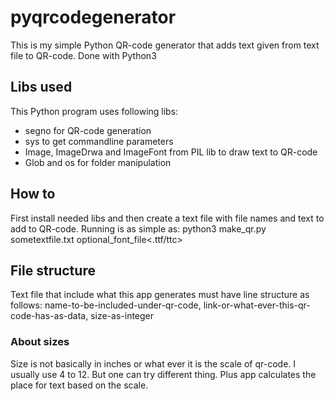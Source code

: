 # pyqrcodegenerator
This is my simple Python QR-code generator that adds text given from text file to QR-code. Done with Python3

## Libs used
This Python program uses following libs:
* segno for QR-code generation
* sys to get commandline parameters
* Image, ImageDrwa and ImageFont from PIL lib to draw text to QR-code
* Glob and os for folder manipulation

## How to
First install needed libs and then create a text file with file names and text to add to QR-code. Running is as simple as: python3 make_qr.py sometextfile.txt optional_font_file<.ttf/ttc>

## File structure
Text file that include what this app generates must have line structure as follows:
name-to-be-included-under-qr-code, link-or-what-ever-this-qr-code-has-as-data, size-as-integer

### About sizes
Size is not basically in inches or what ever it is the scale of qr-code. I usually use 4 to 12. But one can try different thing. Plus app calculates the place for text based on the scale.





